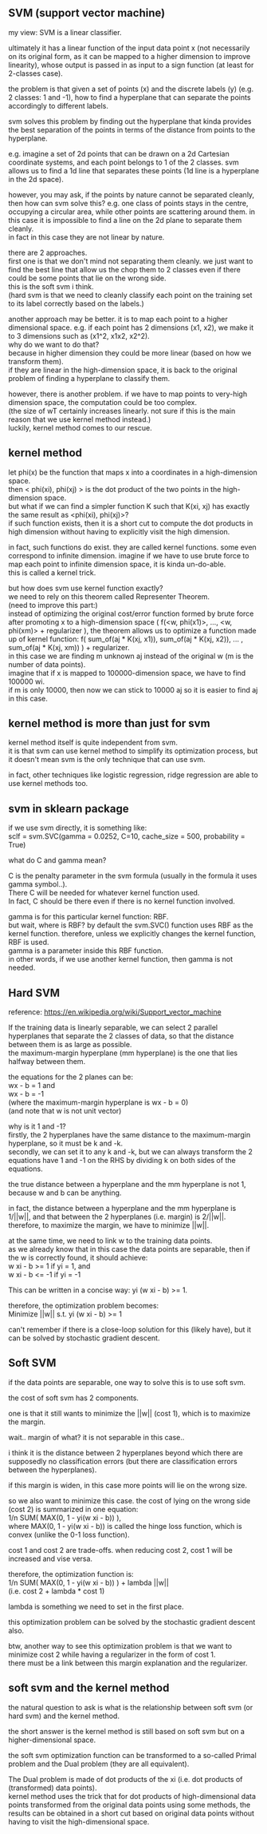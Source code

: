 SVM (support vector machine)
-------------------------------

my view: SVM is a linear classifier.

ultimately it has a linear function of the input data point x (not necessarily on its original form, as it can be mapped to a higher dimension to improve linearity),
whose output is passed in as input to a sign function (at least for 2-classes case).

the problem is that given a set of points (x) and the discrete labels (y) (e.g. 2 classes: 1 and -1),
how to find a hyperplane that can separate the points accordingly to different labels.

svm solves this problem by finding out the hyperplane that kinda provides the best separation of the points in terms of the distance from points to the hyperplane.

e.g. imagine a set of 2d points that can be drawn on a 2d Cartesian coordinate systems,
and each point belongs to 1 of the 2 classes.
svm allows us to find a 1d line that separates these points (1d line is a hyperplane in the 2d space).

however, you may ask, if the points by nature cannot be separated cleanly, then how can svm solve this?
e.g. one class of points stays in the centre, occupying a circular area, while other points are scattering around them. 
in this case it is impossible to find a line on the 2d plane to separate them cleanly.  
in fact in this case they are not linear by nature.

there are 2 approaches.  
first one is that we don't mind not separating them cleanly. we just want to find the best line that allow us the chop them to 2 classes even if there could be some points that lie on the wrong side.  
this is the soft svm i think.  
(hard svm is that we need to cleanly classify each point on the training set to its label correctly based on the labels.)

another approach may be better. it is to map each point to a higher dimensional space.
e.g. if each point has 2 dimensions (x1, x2), we make it to 3 dimensions such as (x1^2, x1x2, x2^2).  
why do we want to do that?  
because in higher dimension they could be more linear (based on how we transform them).  
if they are linear in the high-dimension space, it is back to the original problem of finding a hyperplane to classify them.

however, there is another problem. 
if we have to map points to very-high dimension space, the computation could be too complex.  
(the size of wT certainly increases linearly. not sure if this is the main reason that we use kernel method instead.)  
luckily, kernel method comes to our rescue.


kernel method
-------------------------

let phi(x) be the function that maps x into a coordinates in a high-dimension space.  
then < phi(xi), phi(xj) > is the dot product of the two points in the high-dimension space.  
but what if we can find a simpler function K such that K(xi, xj) has exactly the same result as <phi(xi), phi(xj)>?  
if such function exists, then it is a short cut to compute the dot products in high dimension without having to explicitly visit the high dimension.

in fact, such functions do exist.  they are called kernel functions.
some even correspond to infinite dimension. 
imagine if we have to use brute force to map each point to infinite dimension space, it is kinda un-do-able.  
this is called a kernel trick.

but how does svm use kernel function exactly?  
we need to rely on this theorem called Representer Theorem.  
(need to improve this part:)   
instead of optimizing the original cost/error function formed by brute force after promoting x to a high-dimension space ( f(<w, phi(x1)>, ..., <w, phi(xm)> + regularizer ),
the theorem allows us to optimize a function made up of kernel function: 
f( sum_of(aj * K(xj, x1)), sum_of(aj * K(xj, x2)), ... ,  sum_of(aj * K(xj, xm)) ) + regularizer.  
in this case we are finding m unknown aj instead of the original w (m is the number of data points).  
imagine that if x is mapped to 100000-dimension space, we have to find 100000 wi.  
if m is only 10000, then now we can stick to 10000 aj so it is easier to find aj in this case. 


kernel method is more than just for svm
-------------------------------------------

kernel method itself is quite independent from svm.  
it is that svm can use kernel method to simplify its optimization process,
but it doesn't mean svm is the only technique that can use svm.

in fact, other techniques like logistic regression, ridge regression are able to use kernel methods too.


svm in sklearn package
------------------------

if we use svm directly, it is something like:  
sclf = svm.SVC(gamma = 0.0252, C=10, cache_size = 500, probability = True)

what do C and gamma mean?

C is the penalty parameter in the svm formula (usually in the formula it uses gamma symbol..).  
There C will be needed for whatever kernel function used.  
In fact, C should be there even if there is no kernel function involved.

gamma is for this particular kernel function: RBF.  
but wait, where is RBF?
by default the svm.SVC() function uses RBF as the kernel function.
therefore, unless we explicitly changes the kernel function, RBF is used.  
gamma is a parameter inside this RBF function.  
in other words, if we use another kernel function, then gamma is not needed.

Hard SVM
------------------------

reference: https://en.wikipedia.org/wiki/Support_vector_machine

If the training data is linearly separable, we can select 2 parallel hyperplanes that separate the 2 classes of data,
so that the distance between them is as large as possible.  
the maximum-margin hyperplane (mm hyperplane) is the one that lies halfway between them.

the equations for the 2 planes can be:  
wx - b = 1 and  
wx - b = -1  
(where the maximum-margin hyperplane is wx - b = 0)  
(and note that w is not unit vector) 

why is it 1 and -1?  
firstly, the 2 hyperplanes have the same distance to the maximum-margin hyperplane, so it must be k and -k.  
secondly, we can set it to any k and -k, but we can always transform the 2 equations have 1 and -1 on the RHS by dividing k on both sides of the equations.

the true distance between a hyperplane and the mm hyperplane is not 1, because w and b can be anything.

in fact, the distance between a hyperplane and the mm hyperplane is 1/||w||, 
and that between the 2 hyperplanes (i.e. margin) is 2/||w||.  
therefore, to maximize the margin, we have to minimize ||w||.

at the same time, we need to link w to the training data points.  
as we already know that in this case the data points are separable, 
then if the w is correctly found, it should achieve:  
w xi - b >= 1 if yi = 1, and   
w xi - b <= -1 if yi = -1

This can be written in a concise way: yi (w xi - b) >= 1.

therefore, the optimization problem becomes:  
Minimize ||w|| s.t. yi (w xi - b) >= 1


can't remember if there is a close-loop solution for this (likely have),
but it can be solved by stochastic gradient descent.


Soft SVM
-------------------


if the data points are separable, one way to solve this is to use soft svm.

the cost of soft svm has 2 components.

one is that it still wants to minimize the ||w|| (cost 1), which is to maximize the margin.

wait.. margin of what? it is not separable in this case..

i think it is the distance between 2 hyperplanes beyond which there are supposedly no classification errors (but there are classification errors between the hyperplanes).

if this margin is widen, in this case more points will lie on the wrong size.

so we also want to minimize this case. 
the cost of lying on the wrong side (cost 2) is summarized in one equation:  
1/n SUM( MAX(0, 1 - yi(w xi - b)) ),  
where MAX(0, 1 - yi(w xi - b)) is called the hinge loss function, which is convex (unlike the 0-1 loss function).

cost 1 and cost 2 are trade-offs.
when reducing cost 2, cost 1 will be increased and vise versa.

therefore, the optimization function is:  
1/n SUM( MAX(0, 1 - yi(w xi - b)) ) + lambda ||w||  
(i.e. cost 2 + lambda * cost 1)

lambda is something we need to set in the first place.

this optimization problem can be solved by the stochastic gradient descent also.

btw, another way to see this optimization problem is that we want to minimize cost 2 while having a regularizer in the form of cost 1.  
there must be a link between this margin explanation and the regularizer.


soft svm and the kernel method
----------------------------------

the natural question to ask is what is the relationship between soft svm (or hard svm) and the kernel method.

the short answer is the kernel method is still based on soft svm but on a higher-dimensional space.

the soft svm optimization function can be transformed to a so-called Primal problem and the Dual problem (they are all equivalent).

The Dual problem is made of dot products of the xi (i.e. dot products of (transformed) data points).  
kernel method uses the trick that for dot products of high-dimensional data points transformed from the original data points using some methods, 
the results can be obtained in a short cut based on original data points without having to visit the high-dimensional space.
